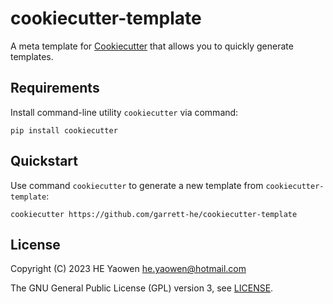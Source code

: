 # cookiecutter-template

A meta template for [Cookiecutter][1] that allows you to quickly generate
templates.

## Requirements

Install command-line utility `cookiecutter` via command:

```shell
pip install cookiecutter
```

## Quickstart

Use command `cookiecutter` to generate a new template from
`cookiecutter-template`:

```shell
cookiecutter https://github.com/garrett-he/cookiecutter-template
```

## License

Copyright (C) 2023 HE Yaowen <he.yaowen@hotmail.com>

The GNU General Public License (GPL) version 3, see [LICENSE](./LICENSE).

[1]: https://github.com/cookiecutter/cookiecutter
